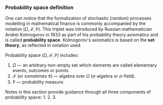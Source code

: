 ### Probability space definition

One can notice that the formalization of stochastic (random) processes modelling in mathematical finance is commonly accompanied by the notation $(\Omega, \mathcal{F}, \mathbb{P})$. This triplet was introduced by Russian mathematician Andrei Kolmogorov in 1933 as part of his probability theory axiomatics and is called **probability space**. Kolmogorov's axiomatics is based on the **set theory**, as reflected in notation used. 

Probability space $(\Omega, \mathcal{F}, \mathbb{P})$ includes:
1. $\Omega$ — an arbitrary non-empty set which elements are called elementary events, outcomes or points.
2. $\mathcal{F}$ (or sometimes $\mathfrak{A}$) — algebra over $\Omega$ ($\sigma$-algebra or $\sigma$-field).
3. $\mathbb{P}$ — probability measure.

Notes in this section provide guidance through all three components of probability space:
1. 
2. 
3. 






